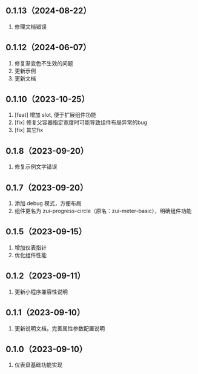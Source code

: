 ## 0.1.13（2024-08-22）
1. 修理文档错误
## 0.1.12（2024-06-07）
1. 修复渐变色不生效的问题
2. 更新示例
3. 更新文档
## 0.1.10（2023-10-25）
1. [feat] 增加 slot, 便于扩展组件功能
2. [fix] 修复父容器指定宽度时可能导致组件布局异常的bug
3. [fix] 其它fix
## 0.1.8（2023-09-20）
1. 修复示例文字错误
## 0.1.7（2023-09-20）
1. 添加 debug 模式，方便布局
2. 组件更名为 zui-progress-circle（原名：zui-meter-basic），明确组件功能
## 0.1.5（2023-09-15）
1. 增加仪表指针
2. 优化组件性能
## 0.1.2（2023-09-11）
1. 更新小程序兼容性说明
## 0.1.1（2023-09-10）
1. 更新说明文档，完善属性参数配置说明
## 0.1.0（2023-09-10）
1. 仪表盘基础功能实现
